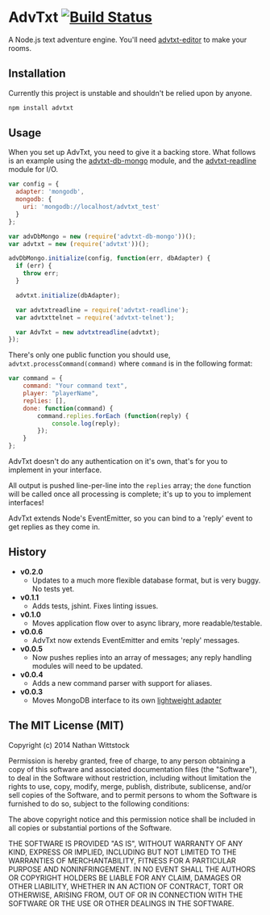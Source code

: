 # AdvTxt [![Build Status](https://travis-ci.org/fardog/advtxt.png?branch=master)](https://travis-ci.org/fardog/advtxt)

A Node.js text adventure engine. You'll need [advtxt-editor](https://github.com/fardog/advtxt_editor) to make your rooms.

Installation
------------

Currently this project is unstable and shouldn't be relied upon by anyone.

```sh
npm install advtxt
```

Usage
-----

When you set up AdvTxt, you need to give it a backing store. What follows is an example using the [advtxt-db-mongo][advtxtmongo] module, and the [advtxt-readline](http://github.com/fardog/advtxt-readline) module for I/O.

```js
var config = {
  adapter: 'mongodb',
  mongodb: {
    uri: 'mongodb://localhost/advtxt_test'
  }
};

var advDbMongo = new (require('advtxt-db-mongo'))();
var advtxt = new (require('advtxt'))();

advDbMongo.initialize(config, function(err, dbAdapter) {
  if (err) {
    throw err;
  }

  advtxt.initialize(dbAdapter);

  var advtxtreadline = require('advtxt-readline');
  var advtxttelnet = require('advtxt-telnet');

  var AdvTxt = new advtxtreadline(advtxt);
});
```

There's only one public function you should use, `advtxt.processCommand(command)` where `command` is in the following format:

```js
var command = {
    command: "Your command text",
    player: "playerName",
    replies: [],
    done: function(command) {
        command.replies.forEach (function(reply) {
            console.log(reply);
        });
    }
};
```

AdvTxt doesn't do any authentication on it's own, that's for you to implement in your interface.

All output is pushed line-per-line into the `replies` array; the `done` function will be called once all processing is complete; it's up to you to implement interfaces!

AdvTxt extends Node's EventEmitter, so you can bind to a 'reply' event to get replies as they come in.


History
-------

- **v0.2.0**
	- Updates to a much more flexible database format, but is very buggy. No tests yet.
- **v0.1.1**
    - Adds tests, jshint. Fixes linting issues.
- **v0.1.0**
    - Moves application flow over to async library, more readable/testable.
- **v0.0.6**
    - AdvTxt now extends EventEmitter and emits 'reply' messages.
- **v0.0.5**
    - Now pushes replies into an array of messages; any reply handling modules will need to be updated.
- **v0.0.4**
    - Adds a new command parser with support for aliases.
- **v0.0.3**
    - Moves MongoDB interface to its own [lightweight adapter][advtxtmongo]


[advtxtmongo]: http://github.com/fardog/advtxt-db-mongo


The MIT License (MIT)
---------------------

Copyright (c) 2014 Nathan Wittstock

Permission is hereby granted, free of charge, to any person obtaining a copy
of this software and associated documentation files (the "Software"), to deal
in the Software without restriction, including without limitation the rights
to use, copy, modify, merge, publish, distribute, sublicense, and/or sell
copies of the Software, and to permit persons to whom the Software is
furnished to do so, subject to the following conditions:

The above copyright notice and this permission notice shall be included in
all copies or substantial portions of the Software.

THE SOFTWARE IS PROVIDED "AS IS", WITHOUT WARRANTY OF ANY KIND, EXPRESS OR
IMPLIED, INCLUDING BUT NOT LIMITED TO THE WARRANTIES OF MERCHANTABILITY,
FITNESS FOR A PARTICULAR PURPOSE AND NONINFRINGEMENT. IN NO EVENT SHALL THE
AUTHORS OR COPYRIGHT HOLDERS BE LIABLE FOR ANY CLAIM, DAMAGES OR OTHER
LIABILITY, WHETHER IN AN ACTION OF CONTRACT, TORT OR OTHERWISE, ARISING FROM,
OUT OF OR IN CONNECTION WITH THE SOFTWARE OR THE USE OR OTHER DEALINGS IN
THE SOFTWARE.

